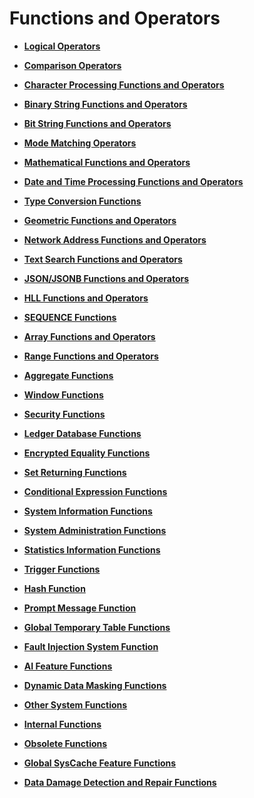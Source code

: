 # Functions and Operators<a name="EN-US_TOPIC_0289900013"></a>

-   **[Logical Operators](logical-operators.md)**  

-   **[Comparison Operators](comparison-operators.md)**  

-   **[Character Processing Functions and Operators](character-processing-functions-and-operators.md)**  

-   **[Binary String Functions and Operators](binary-string-functions-and-operators.md)**  

-   **[Bit String Functions and Operators](bit-string-functions-and-operators.md)**  

-   **[Mode Matching Operators](mode-matching-operators.md)**  

-   **[Mathematical Functions and Operators](mathematical-functions-and-operators.md)**  

-   **[Date and Time Processing Functions and Operators](date-and-time-processing-functions-and-operators.md)**  

-   **[Type Conversion Functions](type-conversion-functions.md)**  

-   **[Geometric Functions and Operators](geometric-functions-and-operators.md)**  

-   **[Network Address Functions and Operators](network-address-functions-and-operators.md)**  

-   **[Text Search Functions and Operators](text-search-functions-and-operators.md)**  

-   **[JSON/JSONB Functions and Operators](json-jsonb-functions-and-operators.md)**  

-   **[HLL Functions and Operators](hll-functions-and-operators.md)**  

-   **[SEQUENCE Functions](sequence-functions.md)**  

-   **[Array Functions and Operators](array-functions-and-operators.md)**  

-   **[Range Functions and Operators](range-functions-and-operators.md)**  

-   **[Aggregate Functions](aggregate-functions.md)**  

-   **[Window Functions](window-functions.md)**  

-   **[Security Functions](security-functions.md)**  

-   **[Ledger Database Functions](ledger-database-functions.md)**  

-   **[Encrypted Equality Functions](encrypted-equality-functions.md)**  

-   **[Set Returning Functions](set-returning-functions.md)**  

-   **[Conditional Expression Functions](conditional-expression-functions.md)**  

-   **[System Information Functions](system-information-functions.md)**  

-   **[System Administration Functions](system-administration-functions.md)**  

-   **[Statistics Information Functions](statistics-information-functions.md)**  

-   **[Trigger Functions](trigger-functions.md)**  

-   **[Hash Function](hash-function.md)**  

-   **[Prompt Message Function](prompt-message-function.md)**  

-   **[Global Temporary Table Functions](global-temporary-table-functions.md)**  

-   **[Fault Injection System Function](fault-injection-system-function.md)**  

-   **[AI Feature Functions](ai-feature-functions.md)**  

-   **[Dynamic Data Masking Functions](dynamic-data-masking-functions.md)**  

-   **[Other System Functions](other-system-functions.md)**  

-   **[Internal Functions](internal-functions.md)**  

-   **[Obsolete Functions](obsolete-functions.md)**  

-   **[Global SysCache Feature Functions](global-syscache-feature-functions.md)**  

-   **[Data Damage Detection and Repair Functions](data-damage-detection-and-repair-functions.md)**  


